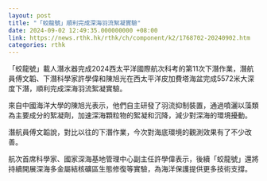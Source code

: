 ```yaml
---
layout: post
title: "「蛟龍號」順利完成深海羽流絮凝實驗"
date: 2024-09-02 12:49:35.000000000 +08:00
link: https://news.rthk.hk/rthk/ch/component/k2/1768702-20240902.htm
categories: rthk
---
```


「蛟龍號」載人潛水器完成2024西太平洋國際航次科考的第11次下潛作業，潛航員傅文韜、下潛科學家許學偉和陳旭光在西太平洋皮加費塔海盆完成5572米大深度下潛，順利完成深海羽流絮凝實驗。

來自中國海洋大學的陳旭光表示，他們自主研發了羽流抑制裝置，通過噴灑以藻類為主要成分的絮凝劑，加速深海顆粒物的絮凝和沉降，減少對深海的環境擾動。

潛航員傅文韜說，對比以往的下潛作業，今次對海底環境的觀測效果有了不少改善。

航次首席科學家、國家深海基地管理中心副主任許學偉表示，後續「蛟龍號」還將持續開展深海多金屬結核礦區生態修復等實驗，為海洋保護提供更多技術支撐。
